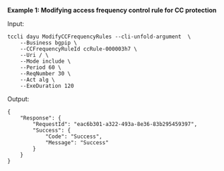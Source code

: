 **Example 1: Modifying access frequency control rule for CC protection**



Input: 

```
tccli dayu ModifyCCFrequencyRules --cli-unfold-argument  \
    --Business bgpip \
    --CCFrequencyRuleId ccRule-000003h7 \
    --Uri / \
    --Mode include \
    --Period 60 \
    --ReqNumber 30 \
    --Act alg \
    --ExeDuration 120
```

Output: 
```
{
    "Response": {
        "RequestId": "eac6b301-a322-493a-8e36-83b295459397",
        "Success": {
            "Code": "Success",
            "Message": "Success"
        }
    }
}
```

